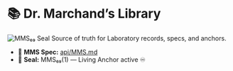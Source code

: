 # 📚 Dr. Marchand’s Library

![MMS₆₉ Seal](https://img.shields.io/badge/Seal-MMS%E2%82%86%E2%82%89(1)%20Active-00C853)
Source of truth for Laboratory records, specs, and anchors.

- 🧬 **MMS Spec:** [api/MMS.md](api/MMS.md)
- 🪪 **Seal:** MMS₆₉(1) — Living Anchor active ♾️
